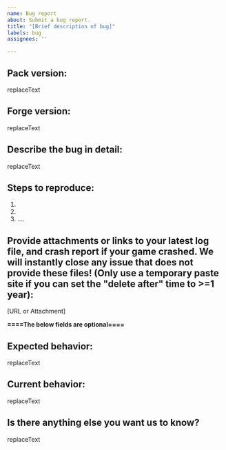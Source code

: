 ```yaml
---
name: Bug report
about: Submit a bug report.
title: "[Brief description of bug]"
labels: bug
assignees: ''

---
```


<!---
This is the bug report template, use it only to submit bugs. If this is a feature suggestion, go back and use the "enhancement" template.
When providing logs, you must close the game after the bug happens (if it didn't already crash) and move the latest.log file to your desktop. If you start the game up again, the latest.log will be replaced by a new one containing none of the relevant information!

===================================
The title of this submission must be a brief description of the bug to make it easier to find. 
Please assign your submission to a project in the menu bar to the right (Not required, but saves me time). Click on projects, repository, and then on "bug tracking" if this is a bug report, or "project organization" if this is a suggestion. This helps us organize them.
===================================

Please provide the requested information (if we ask for versions, do not just say latest). If you do not, your issue will simply be ignored and closed. You may be asked by a dev to provide additional information. If you do not provide additional information within a reasonable window of time, your issue will also be closed. 

Before submitting an issue, make sure to search through existing bug reports to ensure you do not make a duplicate report, as this will simply slow down development!
--->

## **Pack version:**
replaceText

## **Forge version:**
replaceText

## **Describe the bug in detail:**
replaceText

## **Steps to reproduce:**
1.
2.
3. ....

## **Provide attachments or links to your latest log file, and crash report if your game crashed. We will instantly close any issue that does not provide these files! (Only use a temporary paste site if you can set the "delete after" time to >=1 year):**
[URL or Attachment] 

**====The below fields are optional====**

## **Expected behavior:**
replaceText

## **Current behavior:**
replaceText

## **Is there anything else you want us to know?**
replaceText
